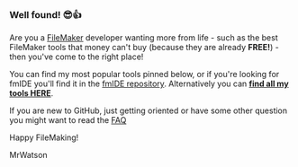 ### Well found! 😎👍

Are you a [FileMaker](https://www.claris.com/filemaker/) developer wanting more from life - such as the best FileMaker tools that money can't buy (because they are already **FREE!**) - then you've come to the right place!

You can find my most popular tools pinned below, or if you're looking for fmIDE you'll find it in the [fmIDE repository](https://github.com/fmIDE/fmIDE/wiki). Alternatively you can **[find all my tools HERE](https://github.com/mrwatson-de?tab=repositories&q=&type=source&language=&sort=stargazers)**.

If you are new to GitHub, just getting oriented or have some other question you might want to read the [FAQ](faq.md)

Happy FileMaking!

MrWatson
